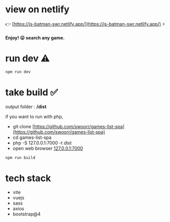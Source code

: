 # view on netlify

👉 [https://js-batman-swr.netlify.app/](https://js-batman-swr.netlify.app/) ⚡️

#### Enjoy! 😛 search any game.

# run dev ⚠️
```
npm run dev
```

# take build ✅
output folder : **/dist**

if you want to run with php,
- git clone [https://github.com/swoorr/games-list-spa](https://github.com/swoorr/games-list-spa)
- cd games-list-spa
- php -S 127.0.0.1:7000 -t dist
- open web browser [127.0.0.1:7000](127.0.0.1:7000)

```
npm run build
```

# tech stack
- vite
- vuejs
- sass
- axios
- bootstrap@4
